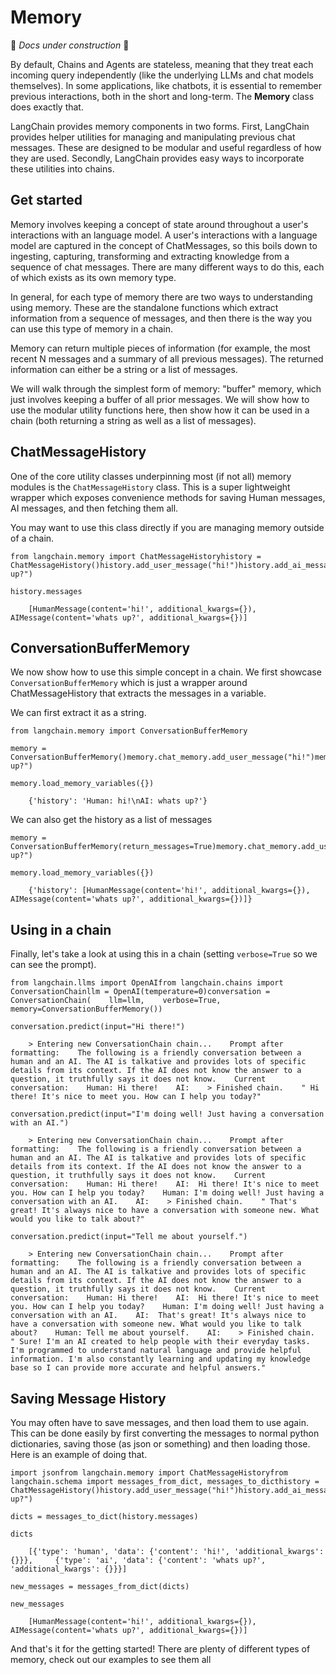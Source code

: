 Memory
======

🚧 _Docs under construction_ 🚧

By default, Chains and Agents are stateless, meaning that they treat each incoming query independently (like the underlying LLMs and chat models themselves). In some applications, like chatbots, it is essential to remember previous interactions, both in the short and long-term. The **Memory** class does exactly that.

LangChain provides memory components in two forms. First, LangChain provides helper utilities for managing and manipulating previous chat messages. These are designed to be modular and useful regardless of how they are used. Secondly, LangChain provides easy ways to incorporate these utilities into chains.

Get started[​](#get-started "Direct link to Get started")
---------------------------------------------------------

Memory involves keeping a concept of state around throughout a user's interactions with an language model. A user's interactions with a language model are captured in the concept of ChatMessages, so this boils down to ingesting, capturing, transforming and extracting knowledge from a sequence of chat messages. There are many different ways to do this, each of which exists as its own memory type.

In general, for each type of memory there are two ways to understanding using memory. These are the standalone functions which extract information from a sequence of messages, and then there is the way you can use this type of memory in a chain.

Memory can return multiple pieces of information (for example, the most recent N messages and a summary of all previous messages). The returned information can either be a string or a list of messages.

We will walk through the simplest form of memory: "buffer" memory, which just involves keeping a buffer of all prior messages. We will show how to use the modular utility functions here, then show how it can be used in a chain (both returning a string as well as a list of messages).

ChatMessageHistory[​](#chatmessagehistory "Direct link to ChatMessageHistory")
------------------------------------------------------------------------------

One of the core utility classes underpinning most (if not all) memory modules is the `ChatMessageHistory` class. This is a super lightweight wrapper which exposes convenience methods for saving Human messages, AI messages, and then fetching them all.

You may want to use this class directly if you are managing memory outside of a chain.

    from langchain.memory import ChatMessageHistoryhistory = ChatMessageHistory()history.add_user_message("hi!")history.add_ai_message("whats up?")

    history.messages

        [HumanMessage(content='hi!', additional_kwargs={}),     AIMessage(content='whats up?', additional_kwargs={})]

ConversationBufferMemory[​](#conversationbuffermemory "Direct link to ConversationBufferMemory")
------------------------------------------------------------------------------------------------

We now show how to use this simple concept in a chain. We first showcase `ConversationBufferMemory` which is just a wrapper around ChatMessageHistory that extracts the messages in a variable.

We can first extract it as a string.

    from langchain.memory import ConversationBufferMemory

    memory = ConversationBufferMemory()memory.chat_memory.add_user_message("hi!")memory.chat_memory.add_ai_message("whats up?")

    memory.load_memory_variables({})

        {'history': 'Human: hi!\nAI: whats up?'}

We can also get the history as a list of messages

    memory = ConversationBufferMemory(return_messages=True)memory.chat_memory.add_user_message("hi!")memory.chat_memory.add_ai_message("whats up?")

    memory.load_memory_variables({})

        {'history': [HumanMessage(content='hi!', additional_kwargs={}),      AIMessage(content='whats up?', additional_kwargs={})]}

Using in a chain[​](#using-in-a-chain "Direct link to Using in a chain")
------------------------------------------------------------------------

Finally, let's take a look at using this in a chain (setting `verbose=True` so we can see the prompt).

    from langchain.llms import OpenAIfrom langchain.chains import ConversationChainllm = OpenAI(temperature=0)conversation = ConversationChain(    llm=llm,    verbose=True,    memory=ConversationBufferMemory())

    conversation.predict(input="Hi there!")

        > Entering new ConversationChain chain...    Prompt after formatting:    The following is a friendly conversation between a human and an AI. The AI is talkative and provides lots of specific details from its context. If the AI does not know the answer to a question, it truthfully says it does not know.    Current conversation:    Human: Hi there!    AI:    > Finished chain.    " Hi there! It's nice to meet you. How can I help you today?"

    conversation.predict(input="I'm doing well! Just having a conversation with an AI.")

        > Entering new ConversationChain chain...    Prompt after formatting:    The following is a friendly conversation between a human and an AI. The AI is talkative and provides lots of specific details from its context. If the AI does not know the answer to a question, it truthfully says it does not know.    Current conversation:    Human: Hi there!    AI:  Hi there! It's nice to meet you. How can I help you today?    Human: I'm doing well! Just having a conversation with an AI.    AI:    > Finished chain.    " That's great! It's always nice to have a conversation with someone new. What would you like to talk about?"

    conversation.predict(input="Tell me about yourself.")

        > Entering new ConversationChain chain...    Prompt after formatting:    The following is a friendly conversation between a human and an AI. The AI is talkative and provides lots of specific details from its context. If the AI does not know the answer to a question, it truthfully says it does not know.    Current conversation:    Human: Hi there!    AI:  Hi there! It's nice to meet you. How can I help you today?    Human: I'm doing well! Just having a conversation with an AI.    AI:  That's great! It's always nice to have a conversation with someone new. What would you like to talk about?    Human: Tell me about yourself.    AI:    > Finished chain.    " Sure! I'm an AI created to help people with their everyday tasks. I'm programmed to understand natural language and provide helpful information. I'm also constantly learning and updating my knowledge base so I can provide more accurate and helpful answers."

Saving Message History[​](#saving-message-history "Direct link to Saving Message History")
------------------------------------------------------------------------------------------

You may often have to save messages, and then load them to use again. This can be done easily by first converting the messages to normal python dictionaries, saving those (as json or something) and then loading those. Here is an example of doing that.

    import jsonfrom langchain.memory import ChatMessageHistoryfrom langchain.schema import messages_from_dict, messages_to_dicthistory = ChatMessageHistory()history.add_user_message("hi!")history.add_ai_message("whats up?")

    dicts = messages_to_dict(history.messages)

    dicts

        [{'type': 'human', 'data': {'content': 'hi!', 'additional_kwargs': {}}},     {'type': 'ai', 'data': {'content': 'whats up?', 'additional_kwargs': {}}}]

    new_messages = messages_from_dict(dicts)

    new_messages

        [HumanMessage(content='hi!', additional_kwargs={}),     AIMessage(content='whats up?', additional_kwargs={})]

And that's it for the getting started! There are plenty of different types of memory, check out our examples to see them all